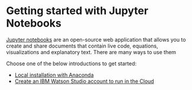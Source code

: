 # Getting started with Jupyter Notebooks

[Jupyter notebooks](http://jupyter.org/) are an open-source web application that allows you to create and share documents that contain live code, equations, visualizations and explanatory text. There are many ways to use them

Choose one of the below introductions to get started:

- [Local installation with Anaconda]()
- [Create an IBM Watson Studio account to run in the Cloud](https://github.com/IBMCodeLondon/jupyter-notebooks-101/blob/master/watson-studio.md)
